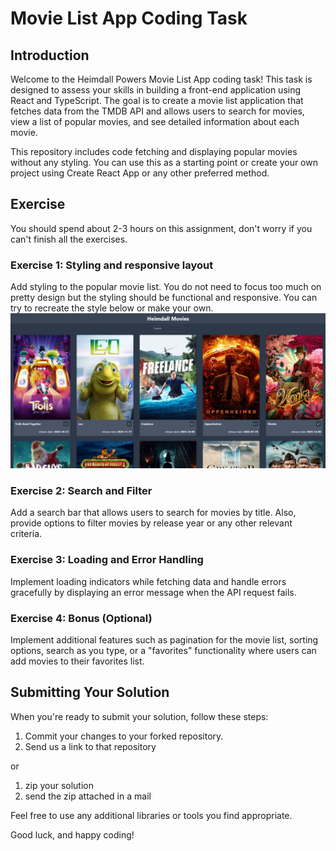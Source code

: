 # Movie List App Coding Task

## Introduction

Welcome to the Heimdall Powers Movie List App coding task! This task is designed to assess your skills in building a front-end application using React and TypeScript. The goal is to create a movie list application that fetches data from the TMDB API and allows users to search for movies, view a list of popular movies, and see detailed information about each movie.

This repository includes code fetching and displaying popular movies without any styling. You can use this as a starting point or create your own project using Create React App or any other preferred method.

## Exercise

You should spend about 2-3 hours on this assignment, don't worry if you can't finish all the exercises.

### Exercise 1: Styling and responsive layout

Add styling to the popular movie list. You do not need to focus too much on pretty design but the styling should be functional and responsive.
You can try to recreate the style below or make your own.
![Heimdall_movies](./images/heimdall_movies.png)

### Exercise 2: Search and Filter

Add a search bar that allows users to search for movies by title. Also, provide options to filter movies by release year or any other relevant criteria.

### Exercise 3: Loading and Error Handling

Implement loading indicators while fetching data and handle errors gracefully by displaying an error message when the API request fails.

### Exercise 4: Bonus (Optional)

Implement additional features such as pagination for the movie list, sorting options, search as you type, or a "favorites" functionality where users can add movies to their favorites list.

## Submitting Your Solution

When you're ready to submit your solution, follow these steps:

1. Commit your changes to your forked repository.
2. Send us a link to that repository

or

1. zip your solution
2. send the zip attached in a mail

Feel free to use any additional libraries or tools you find appropriate.

Good luck, and happy coding!
